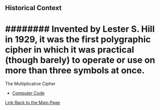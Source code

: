 
## Historical Context


######## Invented by Lester S. Hill in 1929, it was the first polygraphic cipher in which it was practical (though barely) to operate or use on more than three symbols at once.
=======
The Multiplicative Cipher


* [Computer Code](Code.md)

[Link Back to the Main Page](ReadMe.md)
